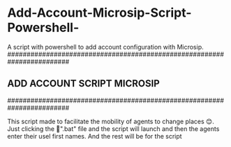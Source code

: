 # Add-Account-Microsip-Script-Powershell-
A script with powershell to add account configuration with Microsip.
########################################################################
##                    ADD ACCOUNT SCRIPT MICROSIP                     ##
########################################################################

This script made to facilitate the mobility of agents to change places :blush:.
Just clicking the :page_with_curl:".bat" file and the script will launch and then the agents enter their usel first names. 
And the rest will be for the script
